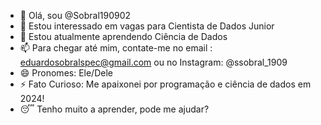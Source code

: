 - 👋 Olá, sou @Sobral190902
- 👀 Estou interessado em vagas para Cientista de Dados Junior
- 🌱 Estou atualmente aprendendo Ciência de Dados
- 📫 Para chegar até mim, contate-me no email : eduardosobralspec@gmail.com ou no Instagram: @ssobral_1909
- 😄 Pronomes: Ele/Dele
- ⚡ Fato Curioso: Me apaixonei por programação e ciência de dados em 2024!
- 😴 Tenho muito a aprender, pode me ajudar? 
<!---
Sobral190902/Sobral190902 is a ✨ special ✨ repository because its `README.md` (this file) appears on your GitHub profile.
You can click the Preview link to take a look at your changes.
--->
